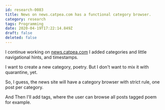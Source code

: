 ```yaml
---
id: research-0083
title: News on news.catpea.com has a functional category browser.
category: research
tags: Programming
date: 2020-04-19T17:22:14.849Z
draft: false
deleted: false
---
```


I continue working on [news.catpea.com](http://news.catpea.com) I added categories and little navigational hints, and timestamps.

I want to create a new category, poetry. But I don't want to mix it with quarantine, yet.

So, I guess, the news site will have a category browser with strict rule, one post per category.

And Then I'll add tags, where the user can browse all posts tagged poem for example.

